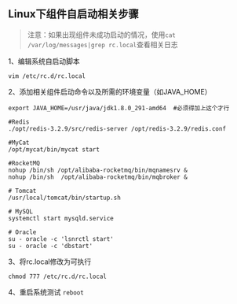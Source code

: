 ## Linux下组件自启动相关步骤

> 注意：如果出现组件未成功启动的情况，使用`cat /var/log/messages|grep rc.local`查看相关日志

1、编辑系统自启动脚本
```
vim /etc/rc.d/rc.local
```  
2、添加相关组件启动命令以及所需的环境变量（如JAVA_HOME）
```
export JAVA_HOME=/usr/java/jdk1.8.0_291-amd64  #必须得加上这个才行

#Redis
./opt/redis-3.2.9/src/redis-server /opt/redis-3.2.9/redis.conf

#MyCat
/opt/mycat/bin/mycat start

#RocketMQ
nohup /bin/sh /opt/alibaba-rocketmq/bin/mqnamesrv &
nohup /bin/sh  /opt/alibaba-rocketmq/bin/mqbroker &

# Tomcat
/usr/local/tomcat/bin/startup.sh

# MySQL
systemctl start mysqld.service

# Oracle
su - oracle -c 'lsnrctl start'
su - oracle -c 'dbstart'
```
3、将rc.local修改为可执行
```
chmod 777 /etc/rc.d/rc.local
```
4、重启系统测试
`reboot`